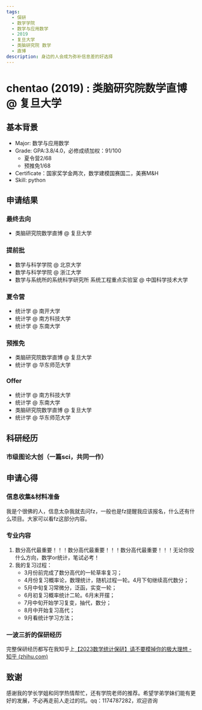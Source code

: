 ```yaml
---
tags:
  - 保研
  - 数学学院
  - 数学与应用数学
  - 2019
  - 复旦大学
  - 类脑研究院 数学
  - 直博
description: 身边的人会成为弥补信息差的好选择
---
```


# chentao (2019) : 类脑研究院数学直博 @ 复旦大学

## 基本背景

- Major: 数学与应用数学
- Grade: GPA:3.8/4.0，必修成绩加权：91/100
  - 夏令营2/68
  - 预推免1/68
- Certificate：国家奖学金两次，数学建模国赛国二，美赛M&H
- Skill: python


## 申请结果

### 最终去向

- 类脑研究院数学直博 @ 复旦大学

### 提前批

- 数学与科学学院 @ 北京大学
- 数学与科学学院 @ 浙江大学
- 数学与系统所的系统科学研究所 系统工程重点实验室 @ 中国科学技术大学

### 夏令营

- 统计学 @ 南开大学
- 统计学 @ 南方科技大学
- 统计学 @ 东南大学

### 预推免

- 类脑研究院数学直博 @ 复旦大学
- 统计学 @ 华东师范大学


### Offer

- 统计学 @ 南方科技大学
- 统计学 @ 东南大学
- 类脑研究院数学直博 @ 复旦大学
- 统计学 @ 华东师范大学

## 科研经历

### 市级图论大创（一篇sci，共同一作）

## 申请心得

### 信息收集&材料准备

我是个很佛的人，信息太杂我就去问fz，一般也是fz提醒我应该报名，什么还有什么项目。大家可以看fz这部分内容。

### 专业内容

1. 数分高代最重要！！！数分高代最重要！！！数分高代最重要！！！无论你投什么方向，数学or统计，笔试必考！
2. 我的复习过程：
   - 3月份前完成了数分高代的一轮草率复习；
   - 4月份复习概率论，数理统计，随机过程一轮。4月下旬继续高代数分；
   - 5月中旬复习常微分，泛函，实变一轮；
   - 6月初复习概率统计二轮。6月末开摆；
   - 7月中旬开始学习复变，抽代，数分；
   - 8月中开始复习高代；
   - 9月看统计学习方法；

### 一波三折的保研经历

完整保研经历都写在我知乎上[【2023数学统计保研】请不要模掉你的极大理想 - 知乎 (zhihu.com)](https://zhuanlan.zhihu.com/p/568980693)

## 致谢

感谢我的学长学姐和同学热情帮忙，还有学院老师的推荐。希望学弟学妹们能有更好的发展，不必再走前人走过的坑。qq：1174787282，欢迎咨询

